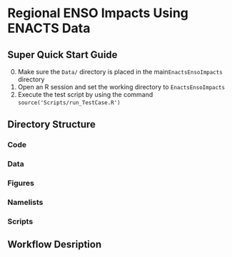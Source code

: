 # Regional ENSO Impacts Using ENACTS Data

## Super Quick Start Guide
0. Make sure the `Data/` directory is placed in the main`EnactsEnsoImpacts` directory
1. Open an R session and set the working directory to `EnactsEnsoImpacts`
2. Execute the test script by using the command `source('Scripts/run_TestCase.R')`

## Directory Structure

### Code

### Data

### Figures

### Namelists

### Scripts

## Workflow Desription
